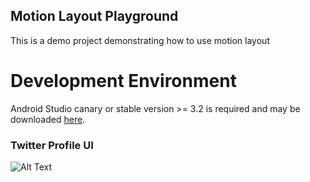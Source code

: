 Motion Layout Playground
-----------------------------
This is a demo project demonstrating how to use motion layout


# Development Environment
Android Studio canary or stable version >= 3.2 is required and may be downloaded
[here](https://developer.android.com/studio/archive).

### Twitter Profile UI

![Alt Text](art/MotionLayout.gif)
